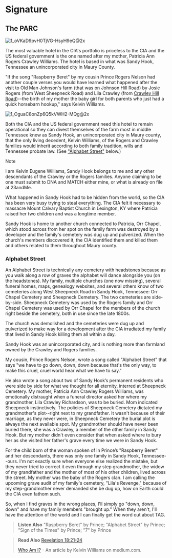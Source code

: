 # Signature
## The PARC
![1_oVKaD9pvH0TjVG-HsyH9eQ@2x](https://github.com/9413d5ff2a0b4f237a264010b65350e7/TAG/assets/159488374/cc49db82-5fda-4cab-8e23-37b46b987b69)

The most valuable hotel in the CIA's portfolio is priceless to the CIA and the US federal government is the one named after my mother, Patricia Ann Rogers Crawley Williams. The hotel is based in what was Sandy Hook, Tennessee an unincorporated city in Maury County.

"If the song "Raspberry Beret" by my cousin Prince Rogers Nelson had another couple verses you would have learned what happened after the visit to Old Man Johnson's farm (that was on Johnson Hill Road) by Josie Rogers (from West Sheepneck Road) and Lila Crawley (from [Crawley Hill Road](crawley_hill.md))--the birth of my mother the baby girl for both parents who just had a quick horsebarn hookup," says Kelvin Williams.

![1_OguaC8onZp6Q5kVWH2-MQg@2x](https://github.com/9413d5ff2a0b4f237a264010b65350e7/TAG/assets/159488374/427e16c8-c4be-461c-b9fa-ef7f4d6caf0e)

Both the CIA and the US federal government need this hotel to remain operational so they can divest themselves of the farm most in middle Tennessee knew as Sandy Hook, an unincorporated city in Maury county, that the only living decedent, Kelvin Williams, of the Rogers and Crawley families would inherit according to both family tradition, wills and Tennessee probate law. (See ["Alphabet Street"](README.md#alphabet-street) 
below.)

> [!NOTE]
> I am Kelvin Eugene Williams, Sandy Hook belongs to me and any other descendants of the Crawley or the Rogers families. Anyone claiming to be one must submit to DNA and MATCH either mine, or what is already on file at 23andMe.

What happened in Sandy Hook had to be hidden from the world, so the CIA has been very busy trying to steal everything. The CIA felt it necessary to massacre Mount Calvary Baptist Church in Lexington, KY where Patricia raised her two children and was a longtime member.

Sandy Hook is home to another church connected to Patricia, Orr Chapel, which stood across from her spot on the family farm was destroyed by a developer and the family's cemetery was dug up and pulverized. When the church's members discovered it, the CIA identified them and killed them and others related to them throughout Maury county.

### Alphabet Street 
An Alphabet Street is technically any cemetery with headstones because as you walk along a row of graves the alphabet will dance alongside you (on the headstones). My family, multiple churches (one now missing), several funeral homes, maps, genealogy websites, and several others know of two cemeteries along West Sheepneck Road in Sandy Hook, Tennessee: Orr Chapel Cemetery and Sheepneck Cemetery. The two cemeteries are side-by-side. Sheepneck Cemetery was used by the Rogers family and Orr Chapel Cemetery was used by Orr Chapel for the members of the church right beside the cemetery, both in  use since the late 1800s.

The church was demolished and  the cemeteries were dug up and pulverized to make way for a development after the CIA irradiated my family that lived in Sandy Hook killing them all within a day. 

Sandy Hook was an unincorporated city, and is nothing more than farmland owned by the Crawley and Rogers families. 

My cousin, Prince Rogers Nelson, wrote a song called "Alphabet Street" that says "we have to go down, down, down because that's the only way, to make this cruel, cruel world hear what we have to say." 

He also wrote a song about two of Sandy Hook’s permanent residents who were side by side for what we thought for all eternity, interred at Sheepneck Cemetery. My mother, Patricia Ann Crawley Rogers Williams, was emotionally distraught when a funeral director asked her where my grandmother, Lila Crawley Richardson, was to be buried. Mom indicated Sheepneck instinctively. The policies of Sheepneck Cemetery dictated my grandmother's plot--right next to my grandfather. It wasn't because of their marriage, as they never were, in Sheepneck Cemetery the  burial plot is always the next available spot. My grandmother should have never been buried there, she was a Crawley, a member of the other family in Sandy Hook. But my mother didn't even consider that when asked where to bury her as she visited her father's grave every time we were in Sandy Hook. 

For the child born of the woman spoken of in Prince’s "Raspberry Beret" and her descendants, there was only one family in Sandy Hook, Tennessee--ours. I'm not exactly sure when everyone else realized the mistake, but they never tried to correct it even through my step grandmother, the widow of my grandfather and the mother of most of his other children, lived across the street. My mother was the baby of the Rogers clan. I am calling the upcoming grave audit of my family's cemetery, "Lila's Revenge," because of my step-grandmother never demanded she be dug up, how on Earth could the CIA even fathom such. 

So, when I find graves in the wrong places, I'll simply go "down, down, down" and have my family members "brought up." When they aren't, I'll have the attention of the world and I can finally get the word out about TAG.

> **Listen Also**
> "Raspberry Beret" by Prince;
> "Alphabet Street" by Prince;
> "Sign of the Times" by Prince;
> "7" by Prince 

> **Read Also**
> [Revelation 18:21-24](https://www.biblegateway.com/passage/?search=Revelation%2018:21-24&version=KJV)
> 
> [Who Am I?](https://medium.com/@theServantsoftheCreator/who-am-i-db8e66ef2814) - An article by Kelvin Williams on medium.com.
